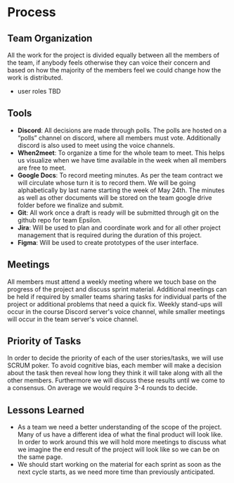 # Process
## Team Organization
All the work for the project is divided equally between all the members of the team, if anybody feels otherwise they can voice their concern and based on how the majority of the members feel we could change how the work is distributed.
* user roles TBD
## Tools
* __Discord__: All decisions are made through polls. The polls are hosted on a “polls” channel on discord, where all members must vote. Additionally discord is also used to meet using the voice channels.
* __When2meet__: To organize a time for the whole team to meet. This helps us visualize when we have time available in the week when all members are free to meet.
* __Google Docs__: To record meeting minutes. As per the team contract we will circulate whose turn it is to record them. We will be going alphabetically by last name starting the week of May 24th. The minutes as well as other documents will be stored on the team google drive folder before we finalize and submit.
* __Git__: All work once a draft is ready will be submitted through git on the github repo for team Epsilon.
* __Jira__: Will be used to plan and coordinate work and for all other project management that is required during the duration of this project.  
* __Figma__: Will be used to create prototypes of the user interface.
## Meetings
All members must attend a weekly meeting where we touch base on the progress of the project and discuss sprint material. Additional meetings can be held if required by smaller teams sharing tasks for individual parts of the project or additional problems that need a quick fix. Weekly stand-ups will occur in the course Discord server's voice channel, while smaller meetings will occur in the team server's voice channel. 
## Priority of Tasks
In order to decide the priority of each of the user stories/tasks, we will use SCRUM poker. To avoid cognitive bias, each member will make a decision about the task then reveal how long they think it will take along with all the other members. Furthermore we will discuss these results until we come to a consensus. On average we would require 3-4 rounds to decide.
## Lessons Learned
* As a team we need a better understanding of the scope of the project. Many of us have a different idea of what the final product will look like. In order to work around this we will hold more meetings to discuss what we imagine the end result of the project will look like so we can be on the same page.
* We should start working on the material for each sprint as soon as the next cycle starts, as we need more time than previously anticipated.
